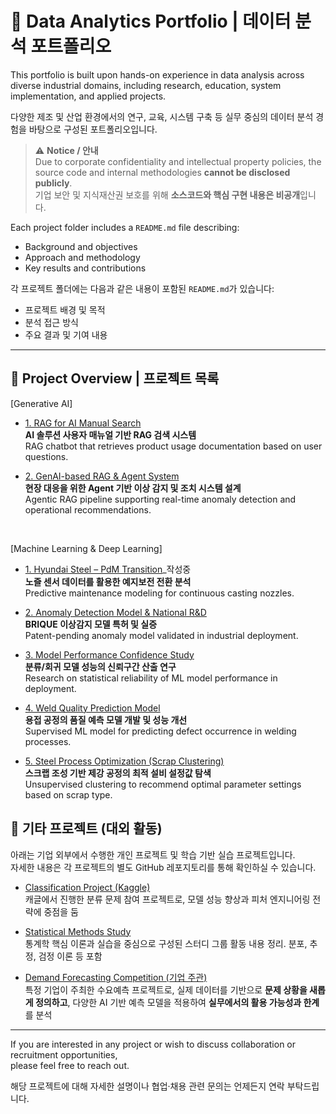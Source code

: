 # 📂 Data Analytics Portfolio | 데이터 분석 포트폴리오

This portfolio is built upon hands-on experience in data analysis across diverse industrial domains, including research, education, system implementation, and applied projects.

다양한 제조 및 산업 환경에서의 연구, 교육, 시스템 구축 등 실무 중심의 데이터 분석 경험을 바탕으로 구성된 포트폴리오입니다.

> ⚠️ **Notice / 안내**  
> Due to corporate confidentiality and intellectual property policies, the source code and internal methodologies **cannot be disclosed publicly**.  
> 기업 보안 및 지식재산권 보호를 위해 **소스코드와 핵심 구현 내용은 비공개**입니다.  

Each project folder includes a `README.md` file describing:
- Background and objectives  
- Approach and methodology  
- Key results and contributions  

각 프로젝트 폴더에는 다음과 같은 내용이 포함된 `README.md`가 있습니다:
- 프로젝트 배경 및 목적  
- 분석 접근 방식  
- 주요 결과 및 기여 내용

---

## 📁 Project Overview | 프로젝트 목록

[Generative AI]

- [1. RAG for AI Manual Search](./brique_rag/README.md)  
  **AI 솔루션 사용자 매뉴얼 기반 RAG 검색 시스템**  
  RAG chatbot that retrieves product usage documentation based on user questions.

- [2. GenAI-based RAG & Agent System](./agentic_rag/README.md)  
  **현장 대응을 위한 Agent 기반 이상 감지 및 조치 시스템 설계**  
  Agentic RAG pipeline supporting real-time anomaly detection and operational recommendations.

<br>

[Machine Learning & Deep Learning]

- [1. Hyundai Steel – PdM Transition](./hyundai_pdm/README.md)_작성중  
  **노즐 센서 데이터를 활용한 예지보전 전환 분석**  
  Predictive maintenance modeling for continuous casting nozzles.

- [2. Anomaly Detection Model & National R&D](./brique_anomaly_model/README.md)  
  **BRIQUE 이상감지 모델 특허 및 실증**  
  Patent-pending anomaly model validated in industrial deployment.

- [3. Model Performance Confidence Study](./model_ci/README.md)  
  **분류/회귀 모델 성능의 신뢰구간 산출 연구**  
  Research on statistical reliability of ML model performance in deployment.

- [4. Weld Quality Prediction Model](./samsung_weld_quality/README.md)  
  **용접 공정의 품질 예측 모델 개발 및 성능 개선**  
  Supervised ML model for predicting defect occurrence in welding processes.

- [5. Steel Process Optimization (Scrap Clustering)](./dongguk_steel_optimize/README.md)  
  **스크랩 조성 기반 제강 공정의 최적 설비 설정값 탐색**  
  Unsupervised clustering to recommend optimal parameter settings based on scrap type.

## 🧪 기타 프로젝트 (대외 활동)

아래는 기업 외부에서 수행한 개인 프로젝트 및 학습 기반 실습 프로젝트입니다.  
자세한 내용은 각 프로젝트의 별도 GitHub 레포지토리를 통해 확인하실 수 있습니다.

- [Classification Project (Kaggle)](https://github.com/Deok-Hun/Kaggle_ICR)  
  캐글에서 진행한 분류 문제 참여 프로젝트로, 모델 성능 향상과 피처 엔지니어링 전략에 중점을 둠

- [Statistical Methods Study](https://github.com/Deok-Hun/Stats-Craft-LAB)  
  통계학 핵심 이론과 실습을 중심으로 구성된 스터디 그룹 활동 내용 정리. 분포, 추정, 검정 이론 등 포함

- [Demand Forecasting Competition (기업 주관)](https://github.com/Deok-Hun/aiffelthon_public)  
  특정 기업이 주최한 수요예측 프로젝트로, 실제 데이터를 기반으로 **문제 상황을 새롭게 정의하고**, 다양한 AI 기반 예측 모델을 적용하여 **실무에서의 활용 가능성과 한계**를 분석
---

If you are interested in any project or wish to discuss collaboration or recruitment opportunities,  
please feel free to reach out.

해당 프로젝트에 대해 자세한 설명이나 협업·채용 관련 문의는 언제든지 연락 부탁드립니다.

